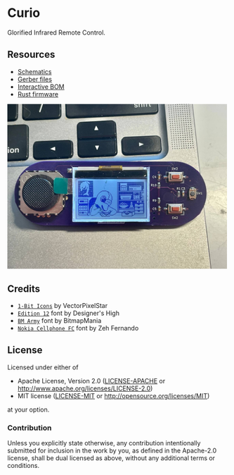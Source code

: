 # Curio

Glorified Infrared Remote Control.

## Resources

- [Schematics](docs/curio.pdf)
- [Gerber files](docs/curio_pcb_rev_0x02.zip)
- [Interactive BOM](https://htmlpreview.github.io/?https://github.com/dotcypress/curio/blob/main/docs/ibom.html)
- [Rust firmware](https://github.com/dotcypress/curio-firmware)

<img width="500" src="docs/curio.jpg">

## Credits

* [`1-Bit Icons`](https://vectorpixelstar.itch.io) by VectorPixelStar
* [`Edition 12`](https://www.dafont.com/edition-12.font) font by Designer's High
* [`BM Army`](https://www.dafont.com/bm-army.font) font by BitmapMania
* [`Nokia Cellphone FC`](https://www.dafont.com/nokia-cellphone.font) font by Zeh Fernando

## License

Licensed under either of

- Apache License, Version 2.0 ([LICENSE-APACHE](LICENSE-APACHE) or
  http://www.apache.org/licenses/LICENSE-2.0)
- MIT license ([LICENSE-MIT](LICENSE-MIT) or http://opensource.org/licenses/MIT)

at your option.

### Contribution

Unless you explicitly state otherwise, any contribution intentionally submitted
for inclusion in the work by you, as defined in the Apache-2.0 license, shall be
dual licensed as above, without any additional terms or conditions.
